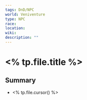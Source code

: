 ```yaml
---
tags: DnD/NPC
world: Veniventure
type: NPC
race: 
location:  
wiki: 
description: ""
---
```


# <% tp.file.title %>

## Summary

- <% tp.file.cursor() %>